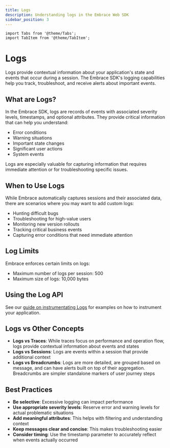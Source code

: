 ```yaml
---
title: Logs
description: Understanding logs in the Embrace Web SDK
sidebar_position: 3
---
```


```mdx-code-block
import Tabs from '@theme/Tabs';
import TabItem from '@theme/TabItem';
```

# Logs

Logs provide contextual information about your application's state and events that occur during a session. The Embrace
SDK's logging capabilities help you track, troubleshoot, and receive alerts about important events.

## What are Logs?

In the Embrace SDK, logs are records of events with associated severity levels, timestamps, and optional attributes.
They provide critical information that can help you understand:

- Error conditions
- Warning situations
- Important state changes
- Significant user actions
- System events

Logs are especially valuable for capturing information that requires immediate attention or for troubleshooting specific
issues.

## When to Use Logs

While Embrace automatically captures sessions and their associated data, there are scenarios where you may want to add
custom logs:

- Hunting difficult bugs
- Troubleshooting for high-value users
- Monitoring new version rollouts
- Tracking critical business events
- Capturing error conditions that need immediate attention

## Log Limits

Embrace enforces certain limits on logs:

- Maximum number of logs per session: 500
- Maximum size of logs: 10,000 bytes

## Using the Log API

See our [guide on instrumentating Logs](/docs/web/manual-instrumentation/custom-logging.md) for examples on
how to instrument your application.

## Logs vs Other Concepts

- **Logs vs Traces**: While traces focus on performance and operation flow, logs provide contextual information about
events and states
- **Logs vs Sessions**: Logs are events within a session that provide additional context
- **Logs vs Breadcrumbs**: Logs are more detailed, are grouped based on message, and can have alerts built on top of
their aggregation. Breadcrumbs are simpler standalone markers of user journey steps

## Best Practices

- **Be selective**: Excessive logging can impact performance
- **Use appropriate severity levels**: Reserve error and warning levels for actual problematic situations
- **Add meaningful attributes**: This helps with filtering and understanding context
- **Keep messages clear and concise**: This makes troubleshooting easier
- **Consider timing**: Use the timestamp parameter to accurately reflect when events actually occurred
